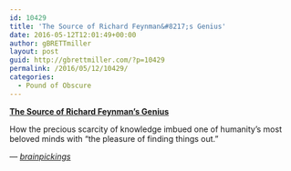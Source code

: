 ```yaml
---
id: 10429
title: 'The Source of Richard Feynman&#8217;s Genius'
date: 2016-05-12T12:01:49+00:00
author: gBRETTmiller
layout: post
guid: http://gbrettmiller.com/?p=10429
permalink: /2016/05/12/10429/
categories:
  - Pound of Obscure
---
```

**[The Source of Richard Feynman&#8217;s Genius](https://www.brainpickings.org/2016/05/11/richard-feynman-genius-james-gleick/)**

How the precious scarcity of knowledge imbued one of humanity’s most beloved minds with “the pleasure of finding things out.”

&#8212; <cite><a href="https://www.brainpickings.org">brainpickings</a></cite>